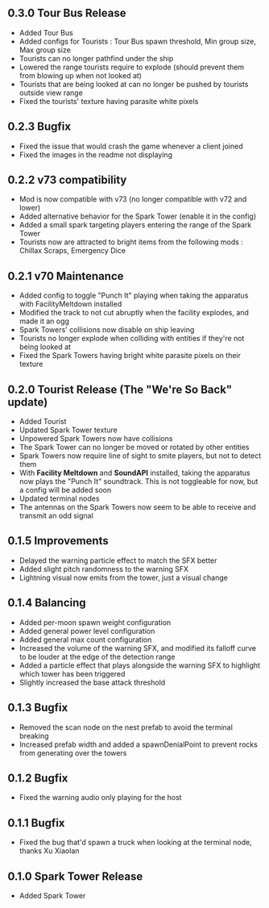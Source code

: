 ## 0.3.0 Tour Bus Release
- Added Tour Bus
- Added configs for Tourists : Tour Bus spawn threshold, Min group size, Max group size
- Tourists can no longer pathfind under the ship
- Lowered the range tourists require to explode (should prevent them from blowing up when not looked at)
- Tourists that are being looked at can no longer be pushed by tourists outside view range
- Fixed the tourists' texture having parasite white pixels

## 0.2.3 Bugfix
- Fixed the issue that would crash the game whenever a client joined
- Fixed the images in the readme not displaying

## 0.2.2 v73 compatibility
- Mod is now compatible with v73 (no longer compatible with v72 and lower) 
- Added alternative behavior for the Spark Tower (enable it in the config)
- Added a small spark targeting players entering the range of the Spark Tower
- Tourists now are attracted to bright items from the following mods : Chillax Scraps, Emergency Dice

## 0.2.1 v70 Maintenance
- Added config to toggle "Punch It" playing when taking the apparatus with FacilityMeltdown installed
- Modified the track to not cut abruptly when the facility explodes, and made it an ogg
- Spark Towers' collisions now disable on ship leaving
- Tourists no longer explode when colliding with entities if they're not being looked at
- Fixed the Spark Towers having bright white parasite pixels on their texture

## 0.2.0 Tourist Release (The "We're So Back" update)
- Added Tourist
- Updated Spark Tower texture
- Unpowered Spark Towers now have collisions
- The Spark Tower can no longer be moved or rotated by other entities
- Spark Towers now require line of sight to smite players, but not to detect them
- With **Facility Meltdown** and **SoundAPI** installed, taking the apparatus now plays the "Punch It" soundtrack. This is not toggleable for now, but a config will be added soon
- Updated terminal nodes
- The antennas on the Spark Towers now seem to be able to receive and transmit an odd signal

## 0.1.5 Improvements
- Delayed the warning particle effect to match the SFX better
- Added slight pitch randomness to the warning SFX
- Lightning visual now emits from the tower, just a visual change

## 0.1.4 Balancing
- Added per-moon spawn weight configuration
- Added general power level configuration
- Added general max count configuration
- Increased the volume of the warning SFX, and modified its falloff curve to be louder at the edge of the detection range
- Added a particle effect that plays alongside the warning SFX to highlight which tower has been triggered
- Slightly increased the base attack threshold

## 0.1.3 Bugfix
- Removed the scan node on the nest prefab to avoid the terminal breaking
- Increased prefab width and added a spawnDenialPoint to prevent rocks from generating over the towers

## 0.1.2 Bugfix
- Fixed the warning audio only playing for the host

## 0.1.1 Bugfix
- Fixed the bug that'd spawn a truck when looking at the terminal node, thanks Xu Xiaolan

## 0.1.0 Spark Tower Release
- Added Spark Tower